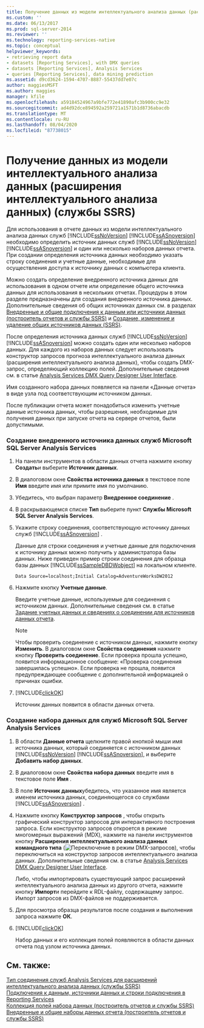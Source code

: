 ```yaml
---
title: Получение данных из модели интеллектуального анализа данных (расширения интеллектуального анализа данных) (службы SSRS) | Документы Майкрософт
ms.custom: ''
ms.date: 06/13/2017
ms.prod: sql-server-2014
ms.reviewer: ''
ms.technology: reporting-services-native
ms.topic: conceptual
helpviewer_keywords:
- retrieving report data
- datasets [Reporting Services], with DMX queries
- datasets [Reporting Services], Analysis Services
- queries [Reporting Services], data mining prediction
ms.assetid: d9cd3624-1594-4707-8887-55437dd7e07c
author: maggiesMSFT
ms.author: maggies
manager: kfile
ms.openlocfilehash: a59184524967a9bfe772e41890afc3b900cc9e32
ms.sourcegitcommit: ad4d92dce894592a259721a1571b1d8736abacdb
ms.translationtype: MT
ms.contentlocale: ru-RU
ms.lasthandoff: 08/04/2020
ms.locfileid: "87738015"
---
```

# <a name="retrieve-data-from-a-data-mining-model-dmx-ssrs"></a>Получение данных из модели интеллектуального анализа данных (расширения интеллектуального анализа данных) (службы SSRS)
  Для использования в отчете данных из модели интеллектуального анализа данных служб [!INCLUDE[ssNoVersion](../../../includes/ssnoversion-md.md)] [!INCLUDE[ssASnoversion](../../../includes/ssasnoversion-md.md)] необходимо определить источник данных служб [!INCLUDE[ssNoVersion](../../../includes/ssnoversion-md.md)] [!INCLUDE[ssASnoversion](../../../includes/ssasnoversion-md.md)] и один или несколько наборов данных отчета. При создании определения источника данных необходимо указать строку соединения и учетные данные, необходимые для осуществления доступа к источнику данных с компьютера клиента.  
  
 Можно создать определение внедренного источника данных для использования в одном отчете или определение общего источника данных для использования в нескольких отчетах. Процедуры в этом разделе предназначены для создания внедренного источника данных. Дополнительные сведения об общих источниках данных см. в разделах [Внедренные и общие подключения к данным или источники данных (построитель отчетов и службы SSRS)](../embedded-and-shared-data-connections-or-data-sources-report-builder-and-ssrs.md) и [Создание, изменение и удаление общих источников данных (SSRS)](create-modify-and-delete-shared-data-sources-ssrs.md).  
  
 После определения источника данных служб [!INCLUDE[ssNoVersion](../../../includes/ssnoversion-md.md)] [!INCLUDE[ssASnoversion](../../../includes/ssasnoversion-md.md)] можно создать один или несколько наборов данных. Для каждого из наборов данных следует использовать конструктор запросов прогноза интеллектуального анализа данных (расширения интеллектуального анализа данных), чтобы создать DMX-запрос, определяющий коллекцию полей. Дополнительные сведения см. в статье [Analysis Services DMX Query Designer User Interface](analysis-services-dmx-query-designer-user-interface.md).  
  
 Имя созданного набора данных появляется на панели «Данные отчета» в виде узла под соответствующим источником данных.  
  
 После публикации отчета может понадобиться изменить учетные данные источника данных, чтобы разрешения, необходимые для получения данных при запуске отчета на сервере отчетов, были допустимыми.  
  
### <a name="to-create-an-embedded-microsoft-sql-server-analysis-services-data-source"></a>Создание внедренного источника данных служб Microsoft SQL Server Analysis Services  
  
1.  На панели инструментов в области данных отчета нажмите кнопку **Создать**и выберите **Источник данных**.  
  
2.  В диалоговом окне **Свойства источника данных** в текстовое поле **Имя** введите имя или примите имя по умолчанию.  
  
3.  Убедитесь, что выбран параметр **Внедренное соединение** .  
  
4.  В раскрывающемся списке **Тип** выберите пункт **Службы Microsoft SQL Server Analysis Services**.  
  
5.  Укажите строку соединения, соответствующую источнику данных служб [!INCLUDE[ssASnoversion](../../../includes/ssasnoversion-md.md)] .  
  
     Данные для строки соединения и учетные данные для подключения к источнику данных можно получить у администратора базы данных. Ниже приведен пример строки соединения для образца базы данных [!INCLUDE[ssSampleDBDWobject](../../includes/sssampledbdwobject-md.md)] на локальном клиенте.  
  
    ```  
    Data Source=localhost;Initial Catalog=AdventureWorksDW2012  
    ```  
  
6.  Нажмите кнопку **Учетные данные**.  
  
     Введите учетные данные, используемые для соединения с источником данных. Дополнительные сведения см. в статье [Задание учетных данных и сведениях о соединении для источников данных отчета](../../integration-services/connection-manager/data-sources.md).  
  
    > [!NOTE]  
    >  Чтобы проверить соединение с источником данных, нажмите кнопку **Изменить**. В диалоговом окне **Свойства соединения** нажмите кнопку **Проверить соединение**. Если проверка прошла успешно, появится информационное сообщение: «Проверка соединения завершилась успешно». Если проверка не прошла, появится предупреждающее сообщение с дополнительной информацией о причинах ошибки.  
  
7.  [!INCLUDE[clickOK](../../../includes/clickok-md.md)]  
  
     Источник данных появится в области данных отчета.  
  
### <a name="to-create-a-dataset-for-a-microsoft-sql-server-analysis-services"></a>Создание набора данных для служб Microsoft SQL Server Analysis Services  
  
1.  В области **Данные отчета** щелкните правой кнопкой мыши имя источника данных, который соединяется с источником данных [!INCLUDE[ssNoVersion](../../../includes/ssnoversion-md.md)] [!INCLUDE[ssASnoversion](../../../includes/ssasnoversion-md.md)], и выберите **Добавить набор данных**.  
  
2.  В диалоговом окне **Свойства набора данных** введите имя в текстовое поле **Имя** .  
  
3.  В поле **Источник данных**убедитесь, что указанное имя является именем источника данных, соединяющегося со службами [!INCLUDE[ssASnoversion](../../../includes/ssasnoversion-md.md)] .  
  
4.  Нажмите кнопку **Конструктор запросов** , чтобы открыть графический конструктор запросов для интерактивного построения запроса. Если конструктор запросов откроется в режиме многомерных выражений (MDX), нажмите на панели инструментов кнопку **Расширения интеллектуального анализа данных командного типа** (![Переключение в режим DMX-запросов](../media/rsqdicon-commandtypedmx.gif "Переключение в режим языка DMX-запросов")), чтобы переключиться на конструктор запросов интеллектуального анализа данных. Дополнительные сведения см. в статье [Analysis Services DMX Query Designer User Interface](analysis-services-dmx-query-designer-user-interface.md).  
  
     Либо, чтобы импортировать существующий запрос расширений интеллектуального анализа данных из другого отчета, нажмите кнопку **Импорт**и перейдите к RDL-файлу, содержащему запрос. Импорт запросов из DMX-файлов не поддерживается.  
  
5.  Для просмотра образца результатов после создания и выполнения запроса нажмите **ОК**.  
  
6.  [!INCLUDE[clickOK](../../../includes/clickok-md.md)]  
  
     Набор данных и его коллекция полей появляются в области данных отчета под узлом источника данных.  
  
## <a name="see-also"></a>См. также:  
 [Тип соединения служб Analysis Services для расширений интеллектуального анализа данных (службы SSRS)](analysis-services-connection-type-for-dmx-ssrs.md)   
 [Подключения к данным, источники данных и строки подключения в Reporting Services](../data-connections-data-sources-and-connection-strings-in-reporting-services.md)   
 [Коллекция полей набора данных (построитель отчетов и службы SSRS)](dataset-fields-collection-report-builder-and-ssrs.md)   
 [Внедренные и общие наборы данных отчета (построитель отчетов и службы SSRS)](report-embedded-datasets-and-shared-datasets-report-builder-and-ssrs.md)  
  
  

